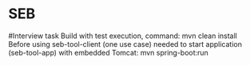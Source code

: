 # SEB
#Interview task
Build with test execution, command: mvn clean install
Before using seb-tool-client (one use case) 
needed to start application (seb-tool-app) with embedded Tomcat: mvn spring-boot:run
